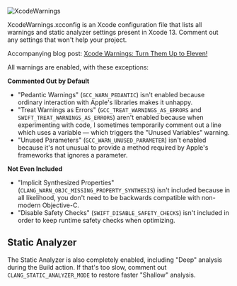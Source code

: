 ![XcodeWarnings](http://qualitycoding.org/jrwp/wp-content/uploads/2016/01/XcodeWarnings@2x.png)

XcodeWarnings.xcconfig is an Xcode configuration file that lists all warnings and static analyzer
settings present in Xcode 13. Comment out any settings that won't help your project.

Accompanying blog post: [Xcode Warnings: Turn Them Up to Eleven!](https://qualitycoding.org/xcode-warnings/)

All warnings are enabled, with these exceptions:

**Commented Out by Default**

- "Pedantic Warnings" (`GCC_WARN_PEDANTIC`) isn't enabled because ordinary interaction with Apple's
  libraries makes it unhappy.
- "Treat Warnings as Errors" (`GCC_TREAT_WARNINGS_AS_ERRORS` and `SWIFT_TREAT_WARNINGS_AS_ERRORS`) aren't enabled because when
  experimenting with code, I sometimes temporarily comment out a line which uses a variable — which
  triggers the "Unused Variables" warning.
- "Unused Parameters" (`GCC_WARN_UNUSED_PARAMETER`) isn't enabled because it's not unusual to
  provide a method required by Apple's frameworks that ignores a parameter.

**Not Even Included**

- "Implicit Synthesized Properties" (`CLANG_WARN_OBJC_MISSING_PROPERTY_SYNTHESIS`) isn't included
  because in all likelihood, you don't need to be backwards compatible with non-modern Objective-C.
- "Disable Safety Checks" (`SWIFT_DISABLE_SAFETY_CHECKS`) isn't included in order to keep runtime safety checks when optimizing.

Static Analyzer
---------------

The Static Analyzer is also completely enabled, including "Deep" analysis during the Build action.
If that's too slow, comment out `CLANG_STATIC_ANALYZER_MODE` to restore faster "Shallow" analysis.
